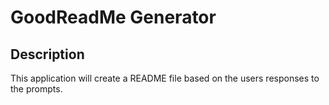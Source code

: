 # GoodReadMe Generator 
## Description        
This application will create a README file based on the users responses to the prompts.